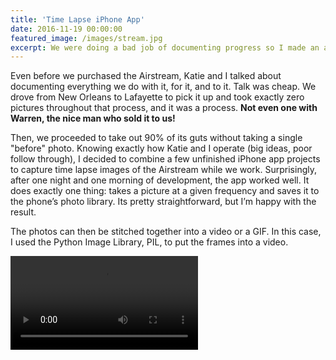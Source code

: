 ```yaml
---
title: 'Time Lapse iPhone App'
date: 2016-11-19 00:00:00
featured_image: /images/stream.jpg
excerpt: We were doing a bad job of documenting progress so I made an app for that.
---
```


Even before we purchased the Airstream, Katie and I talked about documenting
everything we do with it, for it, and to it. Talk was cheap. We drove from
New Orleans to Lafayette to pick it up and took exactly zero pictures
throughout that process, and it was a process.
**Not even one with Warren, the nice man who sold it to us!**

Then, we proceeded to take out 90% of its guts without taking a single
"before" photo. Knowing exactly how Katie and I operate (big ideas,
poor follow through), I decided to combine a few unfinished iPhone app
projects to capture time lapse images of the Airstream while we work.
Surprisingly, after one night and one morning of development, the app
worked well. It does exactly one thing: takes a picture at a given
frequency and saves it to the phone’s photo library. Its pretty
straightforward, but I’m happy with the result.

The photos can then be stitched together into a video or a GIF. In this case,
I used the Python Image Library, PIL, to put the frames into a video.

![](/images/posts/airstream-fast-bleach.mp4)
